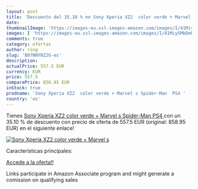 ```yaml
---
layout: post
title: 'Descuento del 35.10 % en Sony Xperia XZ2  color verde + Marvel s '
date: 
thumbnailImage: 'https://images-eu.ssl-images-amazon.com/images/I/41MiySMbDmL._SL200_.jpg'
images: [ 'https://images-eu.ssl-images-amazon.com/images/I/41MiySMbDmL._SL200_.jpg' ]
comments: true
category: ofertas
author: ring
slug: 'B07NNYNZ2G-es'
description:
actualPrice: 557.5 EUR
currency: EUR
price: 557.5
comparePrice: 858.95 EUR
inStock: true
prodname: 'Sony Xperia XZ2  color verde + Marvel s Spider-Man  PS4 '
country: 'es'
---
```


Tienes [Sony Xperia XZ2  color verde + Marvel s Spider-Man  PS4 ](https://www.amazon.es/dp/B07NNYNZ2G/?tag=tolees-21) con un 35.10 % de descuento con precio de oferta de 557.5 EUR (original: 858.95 EUR) en el siguiente enlace!

[![Sony Xperia XZ2  color verde + Marvel s ](https://images-eu.ssl-images-amazon.com/images/I/41MiySMbDmL._SL200_.jpg)](https://www.amazon.es/dp/B07NNYNZ2G/?tag=tolees-21)

Características principales:


[Accede a la oferta!!](https://www.amazon.es/dp/B07NNYNZ2G/?tag=tolees-21)

Links participate in Amazon Associate program and might generate a comission on qualifying sales


